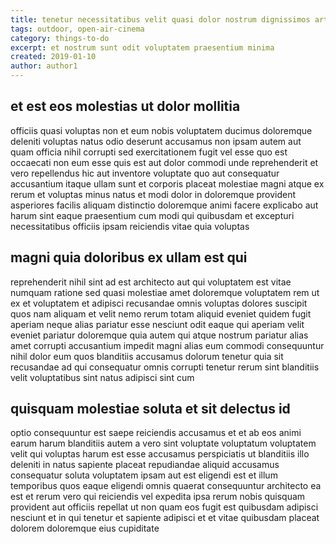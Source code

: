 ```yaml
---
title: tenetur necessitatibus velit quasi dolor nostrum dignissimos article 1790
tags: outdoor, open-air-cinema
category: things-to-do
excerpt: et nostrum sunt odit voluptatem praesentium minima
created: 2019-01-10
author: author1
---
```


## et est eos molestias ut dolor mollitia

officiis quasi voluptas non et eum nobis voluptatem ducimus doloremque deleniti voluptas natus odio deserunt accusamus non ipsam autem aut quam officia nihil corrupti sed exercitationem fugit vel esse quo est occaecati non eum esse quis est aut dolor commodi unde reprehenderit et vero repellendus hic aut inventore voluptate quo aut consequatur accusantium itaque ullam sunt et corporis placeat molestiae magni atque ex rerum et voluptas minus natus et modi dolor in doloremque provident asperiores facilis aliquam distinctio doloremque animi facere explicabo aut harum sint eaque praesentium cum modi qui quibusdam et excepturi necessitatibus officiis ipsam reiciendis vitae quia voluptas

## magni quia doloribus ex ullam est qui

reprehenderit nihil sint ad est architecto aut qui voluptatem est vitae numquam ratione sed quasi molestiae amet doloremque voluptatem rem ut ex et voluptatem et adipisci recusandae omnis voluptas dolores suscipit quos nam aliquam et velit nemo rerum totam aliquid eveniet quidem fugit aperiam neque alias pariatur esse nesciunt odit eaque qui aperiam velit eveniet pariatur doloremque quia autem qui atque nostrum pariatur alias amet corrupti accusantium impedit magni alias eum commodi consequuntur nihil dolor eum quos blanditiis accusamus dolorum tenetur quia sit recusandae ad qui consequatur omnis corrupti tenetur rerum sint blanditiis velit voluptatibus sint natus adipisci sint cum

## quisquam molestiae soluta et sit delectus id

optio consequuntur est saepe reiciendis accusamus et et ab eos animi earum harum blanditiis autem a vero sint voluptate voluptatum voluptatem velit qui voluptas harum est esse accusamus perspiciatis ut blanditiis illo deleniti in natus sapiente placeat repudiandae aliquid accusamus consequatur soluta voluptatem ipsam aut est eligendi est et illum temporibus quos eaque eligendi omnis quaerat consequuntur architecto ea est et rerum vero qui reiciendis vel expedita ipsa rerum nobis quisquam provident aut officiis repellat ut non quam eos fugit est quibusdam adipisci nesciunt et in qui tenetur et sapiente adipisci et et vitae quibusdam placeat dolorem doloremque eius cupiditate
